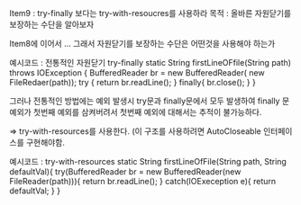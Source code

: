 Item9 : try-finally 보다는 try-with-resoucres를 사용하라
목적 : 올바른 자원닫기를 보장하는 수단을 알아보자

Item8에 이어서 ...
그래서 자원닫기를 보장하는 수단은 어떤것을 사용해야 하는가

예시코드 : 전통적인 자원닫기 try-finally
static String firstLineOFfile(String path) throws IOException {
	BufferedReader br = new BufferedReader( new FileRedaer(path));
	try {
		return br.readLine();
	}
	finally{
		br.close();
	}
}

그러나 전통적인 방법에는 예외 발생시 try문과 finally문에서 모두 발생하여 
finally 문 예외가 첫번째 예외를 삼켜버려서 첫번째 예외에 대해서는 추적이 불가능하다.

=> try-with-resources를 사용한다. (이 구조를 사용하려면 AutoCloseable 인터페이스를 구현해야함.

예시코드 : try-with-resources
static String firstLineOfFile(String path, String defaultVal){
	try(BufferedReader br = new BufferedReader(new FileReader(path))){
		return br.readLine();
	}
	catch(IOExeception e){
		return defaultVal;
	}
}
